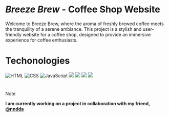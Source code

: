 # _Breeze Brew_ - Coffee Shop Website
Welcome to Breeze Brew, where the aroma of freshly brewed coffee meets the tranquility of a serene ambiance. This project is a stylish and user-friendly website for a coffee shop, designed to provide an immersive experience for coffee enthusiasts.

# Techonologies
![HTML](https://img.shields.io/badge/HTML-E34F26?style=flat-square&logo=html5&logoColor=ffffff)
![CSS](https://img.shields.io/badge/CSS-1572B6?style=flat-square&logo=css3&logoColor=ffffff)
![JavaScript](https://img.shields.io/badge/JavaScript-F7DF1E?style=flat-square&logo=javascript&logoColor=000000)
![](https://img.shields.io/badge/Font%20Awesome-528DD7?style=flat-square&logo=fontawesome&logoColor=ffffff) 
![](https://img.shields.io/badge/Google%20Fonts-4285F4?style=flat-square&logo=googlefonts&logoColor=ffffff) 
![](https://img.shields.io/badge/Google%20Sheets-34A853?style=flat-square&logo=googlesheets&logoColor=ffffff)
![](https://img.shields.io/badge/Google%20Maps-4285F4?style=flat-square&logo=googlemaps&logoColor=ffffff)

#
> [!NOTE]  
> <b>I am currently working on a project in collaboration with my friend, [@nndda](https://github.com/nndda)</b>

